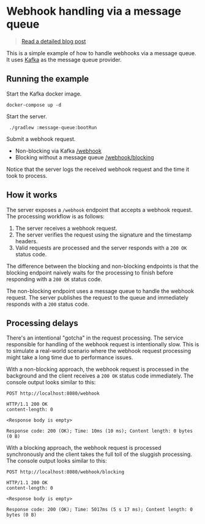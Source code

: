 # Webhook handling via a message queue

> [Read a detailed blog post](https://www.tomaszezula.com/asynchronous-webhook-handling-with-webflux-kotlin-coroutines-and-kafka/)

This is a simple example of how to handle webhooks via a message queue. It uses
[Kafka](https://kafka.apache.org/) as the message queue provider.

## Running the example

Start the Kafka docker image.

```shell
docker-compose up -d
```

Start the server.

```shell
 ./gradlew :message-queue:bootRun
```

Submit a webhook request.

* Non-blocking via Kafka [/webhook](../http-requests/send-and-receive-event.http)
* Blocking without a message queue [/webhook/blocking](../http-requests/send-and-receive-event.http)

Notice that the server logs the received webhook request and the time it took to process.

## How it works

The server exposes a `/webhook` endpoint that accepts a webhook request.
The processing workflow is as follows:

1. The server receives a webhook request.
2. The server verifies the request using the signature and the timestamp headers.
3. Valid requests are processed and the server responds with a `200 OK` status code.

The difference between the blocking and non-blocking endpoints is that the blocking endpoint
naively waits for the processing to finish before responding with a `200 OK` status code.

The non-blocking endpoint uses a message queue to handle the webhook request. The server
publishes the request to the queue and immediately responds with a `200` status code.

## Processing delays

There's an intentional "gotcha" in the request processing. The service responsible for
handling of the webhook request is intentionally slow. This is to simulate a real-world
scenario where the webhook request processing might take a long time due to performance issues.

With a non-blocking approach, the webhook request is processed in the background and the
client receives a `200 OK` status code immediately. The console output looks similar to this:

```text
POST http://localhost:8080/webhook

HTTP/1.1 200 OK
content-length: 0

<Response body is empty>

Response code: 200 (OK); Time: 10ms (10 ms); Content length: 0 bytes (0 B)
```

With a blocking approach, the webhook request is processed synchronously and the client
takes the full toll of the sluggish processing. The console output looks similar to this:

```text
POST http://localhost:8080/webhook/blocking

HTTP/1.1 200 OK
content-length: 0

<Response body is empty>

Response code: 200 (OK); Time: 5017ms (5 s 17 ms); Content length: 0 bytes (0 B)
```
